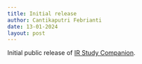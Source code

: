 ```yaml
---
title: Initial release
author: Cantikaputri Febrianti
date: 13-01-2024
layout: post
---
```


Initial public release of [IR Study Companion](https://github.com/cantikapf/IR-study-companion).
